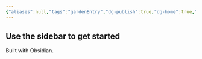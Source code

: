 ```yaml
---
{"aliases":null,"tags":"gardenEntry","dg-publish":true,"dg-home":true,"permalink":"/onyx-black-worldbuilding-home/","dgPassFrontmatter":true}
---
```



## Use the sidebar to get started

Built with Obsidian.